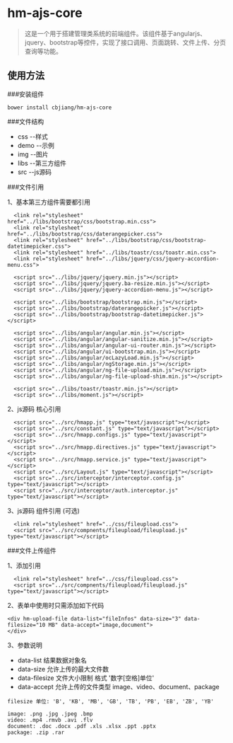 # hm-ajs-core
>这是一个用于搭建管理类系统的前端组件。该组件基于angularjs、jquery、bootstrap等控件，实现了接口调用、页面跳转、文件上传、分页查询等功能。

## 使用方法

###安装组件

```
bower install cbjiang/hm-ajs-core
```

###文件结构

* css --样式
* demo --示例
* img --图片
* libs --第三方组件
* src --js源码

###文件引用

1、基本第三方组件需要都引用

```
  <link rel="stylesheet" href="../libs/bootstrap/css/bootstrap.min.css">
  <link rel="stylesheet" href="../libs/bootstrap/css/daterangepicker.css">
  <link rel="stylesheet" href="../libs/bootstrap/css/bootstrap-datetimepicker.css">
  <link rel="stylesheet" href="../libs/toastr/css/toastr.min.css">
  <link rel="stylesheet" href="../libs/jquery/css/jquery-accordion-menu.css">
  
  <script src="../libs/jquery/jquery.min.js"></script>
  <script src="../libs/jquery/jquery.ba-resize.min.js"></script>
  <script src="../libs/jquery/jquery-accordion-menu.js"></script>
  
  <script src="../libs/bootstrap/bootstrap.min.js"></script>
  <script src="../libs/bootstrap/daterangepicker.js"></script>
  <script src="../libs/bootstrap/bootstrap-datetimepicker.js"></script>

  <script src="../libs/angular/angular.min.js"></script>
  <script src="../libs/angular/angular-sanitize.min.js"></script>
  <script src="../libs/angular/angular-ui-router.min.js"></script>
  <script src="../libs/angular/ui-bootstrap.min.js"></script>
  <script src="../libs/angular/ocLazyLoad.min.js"></script>
  <script src="../libs/angular/ngStorage.min.js"></script>
  <script src="../libs/angular/ng-file-upload.min.js"></script>
  <script src="../libs/angular/ng-file-upload-shim.min.js"></script>
  
  <script src="../libs/toastr/toastr.min.js"></script>
  <script src="../libs/moment.js"></script>
```

2、js源码 核心引用

```
  <script src="../src/hmapp.js" type="text/javascript"></script>
  <script src="../src/constant.js" type="text/javascript"></script>
  <script src="../src/hmapp.configs.js" type="text/javascript"></script>
  <script src="../src/hmapp.directives.js" type="text/javascript"></script>
  <script src="../src/hmapp.service.js" type="text/javascript"></script>
  <script src="../src/Layout.js" type="text/javascript"></script>
  <script src="../src/interceptor/interceptor.config.js" type="text/javascript"></script>
  <script src="../src/interceptor/auth.interceptor.js" type="text/javascript"></script>
```

3、js源码 组件引用 (可选)

```
  <link rel="stylesheet" href="../css/fileupload.css">
  <script src="../src/compnents/fileupload/fileupload.js" type="text/javascript"></script>
```

###文件上传组件

1、添加引用

```
  <link rel="stylesheet" href="../css/fileupload.css">
  <script src="../src/compnents/fileupload/fileupload.js" type="text/javascript"></script>
```

2、表单中使用时只需添加如下代码

```
<div hm-upload-file data-list="fileInfos" data-size="3" data-filesize="10 MB" data-accept="image,document">
</div>
```

3、参数说明

* data-list 结果数据对象名
* data-size 允许上传的最大文件数
* data-filesize 文件大小限制 格式 '数字[空格]单位'
* data-accept 允许上传的文件类型 image、video、document、package

```
filesize 单位: 'B', 'KB', 'MB', 'GB', 'TB', 'PB', 'EB', 'ZB', 'YB'

image: .png .jpg .jpeg .bmp
video: .mp4 .rmvb .avi .flv
document: .doc .docx .pdf .xls .xlsx .ppt .pptx
package: .zip .rar
```